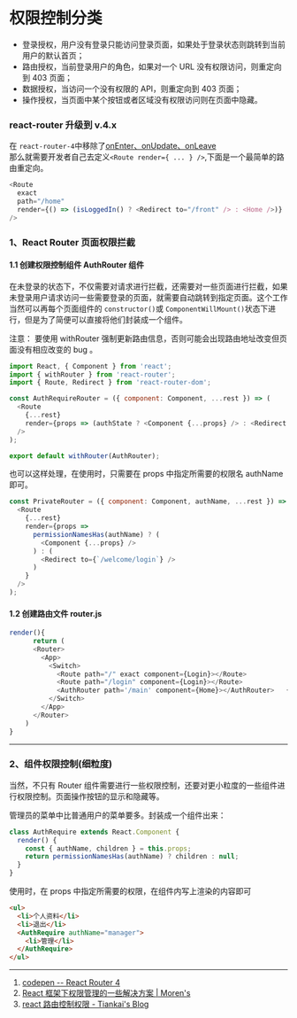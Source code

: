 # 权限控制分类

- 登录授权，用户没有登录只能访问登录页面，如果处于登录状态则跳转到当前用户的默认首页；
- 路由授权，当前登录用户的角色，如果对一个 URL 没有权限访问，则重定向到 403 页面；
- 数据授权，当访问一个没有权限的 API，则重定向到 403 页面；
- 操作授权，当页面中某个按钮或者区域没有权限访问则在页面中隐藏。

### react-router 升级到 v.4.x

在 `react-router-4`中移除了[onEnter、onUpdate、onLeave](https://github.com/ReactTraining/react-router/blob/master/packages/react-router/docs/guides/migrating.md#on-properties)  
那么就需要开发者自己去定义`<Route render={ ... } />`,下面是一个最简单的路由重定向。

```javascript
<Route
  exact
  path="/home"
  render={() => (isLoggedIn() ? <Redirect to="/front" /> : <Home />)}
/>
```

### 1、React Router 页面权限拦截

#### 1.1 创建权限控制组件 AuthRouter 组件

在未登录的状态下，不仅需要对请求进行拦截，还需要对一些页面进行拦截，如果未登录用户请求访问一些需要登录的页面，就需要自动跳转到指定页面。这个工作当然可以再每个页面组件的 `constructor()`或 `ComponentWillMount()`状态下进行，但是为了简便可以直接将他们封装成一个组件。

注意： 要使用 withRouter 强制更新路由信息，否则可能会出现路由地址改变但页面没有相应改变的 bug 。

```javascript
import React, { Component } from 'react';
import { withRouter } from 'react-router';
import { Route, Redirect } from 'react-router-dom';

const AuthRequireRouter = ({ component: Component, ...rest }) => (
  <Route
    {...rest}
    render={props => (authState ? <Component {...props} /> : <Redirect to={'/login'} />)}
  />
);

export default withRouter(AuthRouter);
```

也可以这样处理，在使用时，只需要在 props 中指定所需要的权限名 authName 即可。

```javascript
const PrivateRouter = ({ component: Component, authName, ...rest }) => (
  <Route
    {...rest}
    render={props =>
      permissionNamesHas(authName) ? (
        <Component {...props} />
      ) : (
        <Redirect to={`/welcome/login`} />
      )
    }
  />
);
```

#### 1.2 创建路由文件 router.js

```javascript
render(){
      return (
      <Router>
        <App>
          <Switch>
            <Route path="/" exact component={Login}></Route>
            <Route path="/login" component={Login}></Route>
            <AuthRouter path='/main' component={Home}></AuthRouter>   {/*登录权限控制组件*/}
          </Switch>
        </App>
      </Router>
    )
}
```

---

### 2、组件权限控制(细粒度)

当然，不只有 Router 组件需要进行一些权限控制，还要对更小粒度的一些组件进行权限控制。页面操作按钮的显示和隐藏等。

管理员的菜单中比普通用户的菜单要多。封装成一个组件出来：

```javascript
class AuthRequire extends React.Component {
  render() {
    const { authName, children } = this.props;
    return permissionNamesHas(authName) ? children : null;
  }
}
```

使用时，在 props 中指定所需要的权限，在组件内写上渲染的内容即可

```html
<ul>
  <li>个人资料</li>
  <li>退出</li>
  <AuthRequire authName="manager">
    <li>管理</li>
  </AuthRequire>
</ul>
```

---

1. [codepen -- React Router 4](https://codepen.io/bradwestfall/project/editor/XWNWge?preview_height=50&open_file=src/app.js)
2. [React 框架下权限管理的一些解决方案 | Moren's](https://blog.yangteng.me/2018/20180205js-framework-auth/)
3. [react 路由控制权限 - Tiankai's Blog](http://www.tiankai.party/posts/45622/)
